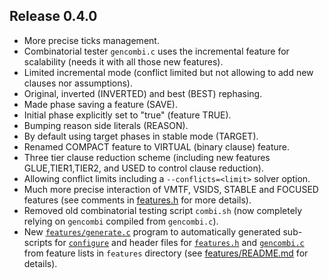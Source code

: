 Release 0.4.0
-------------

- More precise ticks management.
- Combinatorial tester `gencombi.c` uses the incremental feature for
  scalability (needs it with all those new features).
- Limited incremental mode (conflict limited but not allowing to add new
  clauses nor assumptions).
- Original, inverted (INVERTED) and best (BEST) rephasing.
- Made phase saving a feature (SAVE).
- Initial phase explicitly set to "true" (feature TRUE).
- Bumping reason side literals (REASON).
- By default using target phases in stable mode (TARGET).
- Renamed COMPACT feature to VIRTUAL (binary clause) feature.
- Three tier clause reduction scheme (including new features
  GLUE,TIER1,TIER2, and USED to control clause reduction).
- Allowing conflict limits including a `--conflicts=<limit>` solver option.
- Much more precise interaction of VMTF, VSIDS, STABLE and FOCUSED features
  (see comments in [features.h](features.h) for more details).
- Removed old combinatorial testing script `combi.sh` (now completely relying on
  `gencombi` compiled from `gencombi.c`).
- New [`features/generate.c`](features/generate.c) program to automatically
  generated sub-scripts for [`configure`](configure) and header files for
  [`features.h`](features.h) and [`gencombi.c`](gencombi.c) from feature
  lists in `features` directory (see
  [features/README.md](features/README.md) for details).
